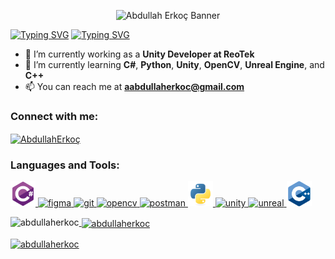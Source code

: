 <p align="center">
  <img src="https://github.com/user-attachments/assets/2cee19d1-6057-4c2d-b195-eee8ea4aa2df" alt="Abdullah Erkoç Banner" />
</p>

[![Typing SVG](https://readme-typing-svg.herokuapp.com?font=Fira+Code&weight=700&size=25&duration=2000&pause=1000&center=true&width=900&lines=Hi+there+👋,+I'm+Abdullah+Erkoç)](https://git.io/typing-svg)
[![Typing SVG](https://readme-typing-svg.herokuapp.com?font=Fira+Code&weight=700&size=25&duration=2000&pause=1000&center=true&width=900&lines=Software+Engineer+Unity+Developer+Technology+Enthusiast)](https://git.io/typing-svg)

- 🔭 I’m currently working as a **Unity Developer at ReoTek**  
- 🌱 I’m currently learning **C#**, **Python**, **Unity**, **OpenCV**, **Unreal Engine**, and **C++**  
- 📫 You can reach me at **aabdullaherkoc@gmail.com**

<h3 align="left">Connect with me:</h3>
<p align="left">
<a href="https://www.linkedin.com/in/abdullah-erko%C3%A7-37872222a/?trk=public-profile-join-page" target="blank"><img align="center" src="https://user-images.githubusercontent.com/74038190/235294012-0a55e343-37ad-4b0f-924f-c8431d9d2483.gif" alt="AbdullahErkoç" height="50" width="60" /></a>
</p>

<h3 align="left">Languages and Tools:</h3>
<p align="left"> <a href="https://www.w3schools.com/cs/" target="_blank" rel="noreferrer"> <img src="https://raw.githubusercontent.com/devicons/devicon/master/icons/csharp/csharp-original.svg" alt="csharp" width="40" height="40"/> </a> <a href="https://www.figma.com/" target="_blank" rel="noreferrer"> <img src="https://www.vectorlogo.zone/logos/figma/figma-icon.svg" alt="figma" width="40" height="40"/> </a> <a href="https://git-scm.com/" target="_blank" rel="noreferrer"> <img src="https://www.vectorlogo.zone/logos/git-scm/git-scm-icon.svg" alt="git" width="40" height="40"/> </a> <a href="https://opencv.org/" target="_blank" rel="noreferrer"> <img src="https://www.vectorlogo.zone/logos/opencv/opencv-icon.svg" alt="opencv" width="40" height="40"/> </a> <a href="https://postman.com" target="_blank" rel="noreferrer"> <img src="https://www.vectorlogo.zone/logos/getpostman/getpostman-icon.svg" alt="postman" width="40" height="40"/> </a> <a href="https://www.python.org" target="_blank" rel="noreferrer"> <img src="https://raw.githubusercontent.com/devicons/devicon/master/icons/python/python-original.svg" alt="python" width="40" height="40"/> </a> <a href="https://unity.com/" target="_blank" rel="noreferrer"> <img src="https://www.vectorlogo.zone/logos/unity3d/unity3d-icon.svg" alt="unity" width="40" height="40"/> <img src="https://raw.githubusercontent.com/kenangundogan/fontisto/036b7eca71aab1bef8e6a0518f7329f13ed62f6b/icons/svg/brand/unreal-engine.svg" alt="unreal" width="40" height="40"/> <img src="https://raw.githubusercontent.com/devicons/devicon/master/icons/cplusplus/cplusplus-original.svg" alt="cplusplus" width="40" height="40"/>

<p><img align="left" src="https://github-readme-stats.vercel.app/api/top-langs?username=abdullaherkoc&show_icons=true&locale=en&layout=compact" alt="abdullaherkoc" /></p>

<p>&nbsp;<img align="center" src="https://github-readme-stats.vercel.app/api?username=abdullaherkoc&show_icons=true&locale=en" alt="abdullaherkoc" /></p>

<p><img align="center" src="https://github-readme-streak-stats.herokuapp.com/?user=abdullaherkoc&" alt="abdullaherkoc" /></p>

